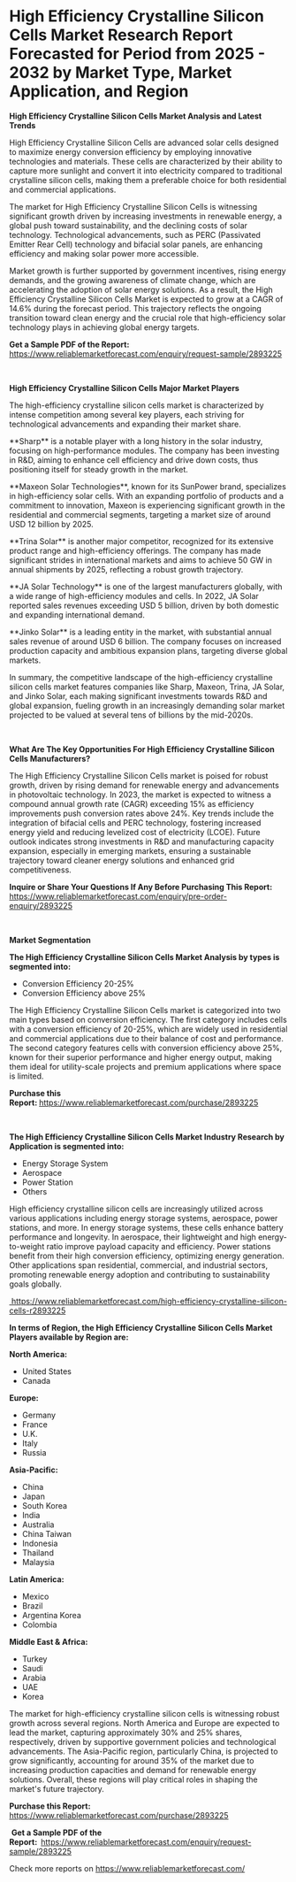 <p><h1>High Efficiency Crystalline Silicon Cells Market Research Report Forecasted for Period from 2025 -  2032 by Market Type, Market Application, and Region</h1></p><p><strong>High Efficiency Crystalline Silicon Cells Market Analysis and Latest Trends</strong></p>
<p><p>High Efficiency Crystalline Silicon Cells are advanced solar cells designed to maximize energy conversion efficiency by employing innovative technologies and materials. These cells are characterized by their ability to capture more sunlight and convert it into electricity compared to traditional crystalline silicon cells, making them a preferable choice for both residential and commercial applications. </p><p>The market for High Efficiency Crystalline Silicon Cells is witnessing significant growth driven by increasing investments in renewable energy, a global push toward sustainability, and the declining costs of solar technology. Technological advancements, such as PERC (Passivated Emitter Rear Cell) technology and bifacial solar panels, are enhancing efficiency and making solar power more accessible. </p><p>Market growth is further supported by government incentives, rising energy demands, and the growing awareness of climate change, which are accelerating the adoption of solar energy solutions. As a result, the High Efficiency Crystalline Silicon Cells Market is expected to grow at a CAGR of 14.6% during the forecast period. This trajectory reflects the ongoing transition toward clean energy and the crucial role that high-efficiency solar technology plays in achieving global energy targets.</p></p>
<p><strong>Get a Sample PDF of the Report:&nbsp;</strong> <a href="https://www.reliablemarketforecast.com/enquiry/request-sample/2893225?utm_campaign=3310&utm_medium=2&utm_source=Github&utm_content=ia&utm_term=15032025&utm_id=high-efficiency-crystalline-silicon-cells">https://www.reliablemarketforecast.com/enquiry/request-sample/2893225</a></p>
<p>&nbsp;</p>
<p><strong>High Efficiency Crystalline Silicon Cells Major Market Players</strong></p>
<p><p>The high-efficiency crystalline silicon cells market is characterized by intense competition among several key players, each striving for technological advancements and expanding their market share.</p><p>**Sharp** is a notable player with a long history in the solar industry, focusing on high-performance modules. The company has been investing in R&D, aiming to enhance cell efficiency and drive down costs, thus positioning itself for steady growth in the market.</p><p>**Maxeon Solar Technologies**, known for its SunPower brand, specializes in high-efficiency solar cells. With an expanding portfolio of products and a commitment to innovation, Maxeon is experiencing significant growth in the residential and commercial segments, targeting a market size of around USD 12 billion by 2025.</p><p>**Trina Solar** is another major competitor, recognized for its extensive product range and high-efficiency offerings. The company has made significant strides in international markets and aims to achieve 50 GW in annual shipments by 2025, reflecting a robust growth trajectory.</p><p>**JA Solar Technology** is one of the largest manufacturers globally, with a wide range of high-efficiency modules and cells. In 2022, JA Solar reported sales revenues exceeding USD 5 billion, driven by both domestic and expanding international demand.</p><p>**Jinko Solar** is a leading entity in the market, with substantial annual sales revenue of around USD 6 billion. The company focuses on increased production capacity and ambitious expansion plans, targeting diverse global markets.</p><p>In summary, the competitive landscape of the high-efficiency crystalline silicon cells market features companies like Sharp, Maxeon, Trina, JA Solar, and Jinko Solar, each making significant investments towards R&D and global expansion, fueling growth in an increasingly demanding solar market projected to be valued at several tens of billions by the mid-2020s.</p></p>
<p>&nbsp;</p>
<p><strong>What Are The Key Opportunities For High Efficiency Crystalline Silicon Cells Manufacturers?</strong></p>
<p><p>The High Efficiency Crystalline Silicon Cells market is poised for robust growth, driven by rising demand for renewable energy and advancements in photovoltaic technology. In 2023, the market is expected to witness a compound annual growth rate (CAGR) exceeding 15% as efficiency improvements push conversion rates above 24%. Key trends include the integration of bifacial cells and PERC technology, fostering increased energy yield and reducing levelized cost of electricity (LCOE). Future outlook indicates strong investments in R&D and manufacturing capacity expansion, especially in emerging markets, ensuring a sustainable trajectory toward cleaner energy solutions and enhanced grid competitiveness.</p></p>
<p><strong>Inquire or Share Your Questions If Any Before Purchasing This Report:</strong> <a href="https://www.reliablemarketforecast.com/enquiry/pre-order-enquiry/2893225?utm_campaign=3310&utm_medium=2&utm_source=Github&utm_content=ia&utm_term=15032025&utm_id=high-efficiency-crystalline-silicon-cells">https://www.reliablemarketforecast.com/enquiry/pre-order-enquiry/2893225</a></p>
<p>&nbsp;</p>
<p><strong>Market Segmentation</strong></p>
<p><strong>The High Efficiency Crystalline Silicon Cells Market Analysis by types is segmented into:</strong></p>
<p><ul><li>Conversion Efficiency 20-25%</li><li>Conversion Efficiency above 25%</li></ul></p>
<p><p>The High Efficiency Crystalline Silicon Cells market is categorized into two main types based on conversion efficiency. The first category includes cells with a conversion efficiency of 20-25%, which are widely used in residential and commercial applications due to their balance of cost and performance. The second category features cells with conversion efficiency above 25%, known for their superior performance and higher energy output, making them ideal for utility-scale projects and premium applications where space is limited.</p></p>
<p><strong>Purchase this Report:&nbsp;</strong><a href="https://www.reliablemarketforecast.com/purchase/2893225?utm_campaign=3310&utm_medium=2&utm_source=Github&utm_content=ia&utm_term=15032025&utm_id=high-efficiency-crystalline-silicon-cells">https://www.reliablemarketforecast.com/purchase/2893225</a></p>
<p>&nbsp;</p>
<p><strong>The High Efficiency Crystalline Silicon Cells Market Industry Research by Application is segmented into:</strong></p>
<p><ul><li>Energy Storage System</li><li>Aerospace</li><li>Power Station</li><li>Others</li></ul></p>
<p><p>High efficiency crystalline silicon cells are increasingly utilized across various applications including energy storage systems, aerospace, power stations, and more. In energy storage systems, these cells enhance battery performance and longevity. In aerospace, their lightweight and high energy-to-weight ratio improve payload capacity and efficiency. Power stations benefit from their high conversion efficiency, optimizing energy generation. Other applications span residential, commercial, and industrial sectors, promoting renewable energy adoption and contributing to sustainability goals globally.</p></p>
<p><a href="https://www.reliablemarketforecast.com/high-efficiency-crystalline-silicon-cells-r2893225?utm_campaign=3310&utm_medium=2&utm_source=Github&utm_content=ia&utm_term=15032025&utm_id=high-efficiency-crystalline-silicon-cells">&nbsp;https://www.reliablemarketforecast.com/high-efficiency-crystalline-silicon-cells-r2893225</a></p>
<p><strong>In terms of Region, the High Efficiency Crystalline Silicon Cells Market Players available by Region are:</strong></p>
<p>
    <p> <strong> North America: </strong>
        <ul>
            <li>United States</li>
            <li>Canada</li>
        </ul>
        </p> 
    <p> <strong> Europe: </strong>
        <ul>
            <li>Germany</li>
            <li>France</li>
            <li>U.K.</li>
            <li>Italy</li>
            <li>Russia</li>
        </ul>
        </p> 
    <p> <strong> Asia-Pacific: </strong>
        <ul>
            <li>China</li>
            <li>Japan</li>
            <li>South Korea</li>
            <li>India</li>
            <li>Australia</li>
            <li>China Taiwan</li>
            <li>Indonesia</li>
            <li>Thailand</li>
            <li>Malaysia</li>
        </ul>
        </p> 
    <p> <strong> Latin America: </strong>
        <ul>
            <li>Mexico</li>
            <li>Brazil</li>
            <li>Argentina Korea</li>
            <li>Colombia</li>
        </ul>
        </p> 
    <p> <strong> Middle East & Africa: </strong>
        <ul>
            <li>Turkey</li>
            <li>Saudi</li>
            <li>Arabia</li>
            <li>UAE</li>
            <li>Korea</li>
        </ul>
    </p>
    </p>
<p><p>The market for high-efficiency crystalline silicon cells is witnessing robust growth across several regions. North America and Europe are expected to lead the market, capturing approximately 30% and 25% shares, respectively, driven by supportive government policies and technological advancements. The Asia-Pacific region, particularly China, is projected to grow significantly, accounting for around 35% of the market due to increasing production capacities and demand for renewable energy solutions. Overall, these regions will play critical roles in shaping the market's future trajectory.</p></p>
<p><strong>Purchase this Report: </strong><a href="https://www.reliablemarketforecast.com/purchase/2893225?utm_campaign=3310&utm_medium=2&utm_source=Github&utm_content=ia&utm_term=15032025&utm_id=high-efficiency-crystalline-silicon-cells">https://www.reliablemarketforecast.com/purchase/2893225</a></p>
<p>&nbsp;<strong>Get a Sample PDF of the Report:&nbsp;&nbsp;</strong><a href="https://www.reliablemarketforecast.com/enquiry/request-sample/2893225?utm_campaign=3310&utm_medium=2&utm_source=Github&utm_content=ia&utm_term=15032025&utm_id=high-efficiency-crystalline-silicon-cells">https://www.reliablemarketforecast.com/enquiry/request-sample/2893225</a></p>
<p><strong></strong></p>
<p>Check more reports on <a href="https://www.reliablemarketforecast.com/?utm_campaign=3310&utm_medium=2&utm_source=Github&utm_content=ia&utm_term=15032025&utm_id=high-efficiency-crystalline-silicon-cells">https://www.reliablemarketforecast.com/</a></p>